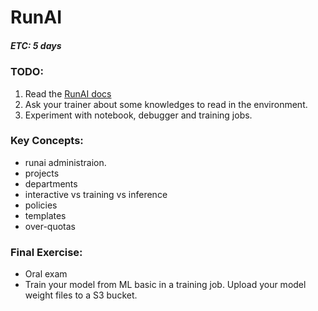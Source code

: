 # RunAI
##### ETC: 5 days

### TODO:
1. Read the [RunAI docs](https://docs.run.ai/)
2. Ask your trainer about some knowledges to read in the environment.
3. Experiment with notebook, debugger and training jobs.

### Key Concepts:
-   runai administraion.
-   projects
-   departments
-   interactive vs training vs inference
-   policies
-   templates
-   over-quotas

### Final Exercise:
- Oral exam
- Train your model from ML basic in a training job. Upload your model weight files to a S3 bucket.